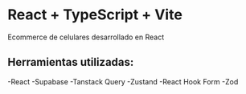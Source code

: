 # React + TypeScript + Vite

Ecommerce de celulares desarrollado en React


## Herramientas utilizadas:
-React
-Supabase
-Tanstack Query
-Zustand
-React Hook Form
-Zod